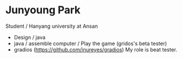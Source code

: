 Junyoung Park
======

Student / Hanyang university at Ansan
 * Design / java 
 * java / assemble computer / Play the game (gridos's beta tester)
 * gradios (https://github.com/inureyes/gradios) My role is beat tester.
